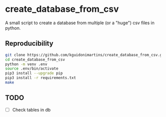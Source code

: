 # create_database_from_csv

A small script to create a database from multiple (or a "huge") csv files in python.

## Reproducibility

```bash
git clone https://github.com/kguidonimartins/create_database_from_csv.git
cd create_database_from_csv
python -m venv .env
source .env/bin/activate
pip3 install --upgrade pip
pip3 install -r requirements.txt
make
```

## TODO

- [ ] Check tables in db
